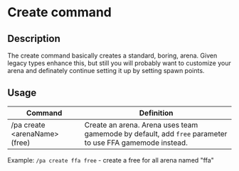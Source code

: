 # Create command

## Description

The create command basically creates a standard, boring, arena. Given legacy types enhance this, but still you will probably want to customize your arena and definately continue setting it up by setting spawn points.

## Usage

Command |  Definition
------------- | -------------
/pa create \<arenaName\> (free)   | Create an arena. Arena uses team gamemode by default, add `free` parameter to use FFA gamemode instead.

Example: `/pa create ffa free` - create a free for all arena named "ffa"